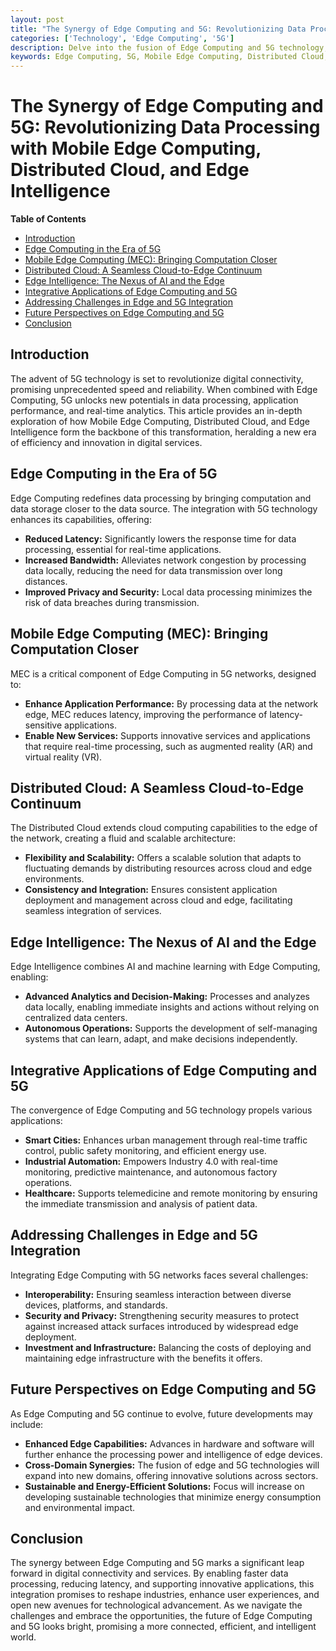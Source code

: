 ```yaml
---
layout: post
title: "The Synergy of Edge Computing and 5G: Revolutionizing Data Processing with Mobile Edge Computing, Distributed Cloud, and Edge Intelligence"
categories: ['Technology', 'Edge Computing', '5G']
description: Delve into the fusion of Edge Computing and 5G technology, exploring how Mobile Edge Computing, Distributed Cloud, and Edge Intelligence are set to redefine data processing, application responsiveness, and intelligence at the network's edge.
keywords: Edge Computing, 5G, Mobile Edge Computing, Distributed Cloud, Edge Intelligence
---
```


# The Synergy of Edge Computing and 5G: Revolutionizing Data Processing with Mobile Edge Computing, Distributed Cloud, and Edge Intelligence

**Table of Contents**

- [Introduction](#introduction)
- [Edge Computing in the Era of 5G](#edge-computing-in-the-era-of-5g)
- [Mobile Edge Computing (MEC): Bringing Computation Closer](#mobile-edge-computing-mec-bringing-computation-closer)
- [Distributed Cloud: A Seamless Cloud-to-Edge Continuum](#distributed-cloud-a-seamless-cloud-to-edge-continuum)
- [Edge Intelligence: The Nexus of AI and the Edge](#edge-intelligence-the-nexus-of-ai-and-the-edge)
- [Integrative Applications of Edge Computing and 5G](#integrative-applications-of-edge-computing-and-5g)
- [Addressing Challenges in Edge and 5G Integration](#addressing-challenges-in-edge-and-5g-integration)
- [Future Perspectives on Edge Computing and 5G](#future-perspectives-on-edge-computing-and-5g)
- [Conclusion](#conclusion)

## Introduction

The advent of 5G technology is set to revolutionize digital connectivity, promising unprecedented speed and reliability. When combined with Edge Computing, 5G unlocks new potentials in data processing, application performance, and real-time analytics. This article provides an in-depth exploration of how Mobile Edge Computing, Distributed Cloud, and Edge Intelligence form the backbone of this transformation, heralding a new era of efficiency and innovation in digital services.

## Edge Computing in the Era of 5G

Edge Computing redefines data processing by bringing computation and data storage closer to the data source. The integration with 5G technology enhances its capabilities, offering:

- **Reduced Latency:** Significantly lowers the response time for data processing, essential for real-time applications.
- **Increased Bandwidth:** Alleviates network congestion by processing data locally, reducing the need for data transmission over long distances.
- **Improved Privacy and Security:** Local data processing minimizes the risk of data breaches during transmission.

## Mobile Edge Computing (MEC): Bringing Computation Closer

MEC is a critical component of Edge Computing in 5G networks, designed to:

- **Enhance Application Performance:** By processing data at the network edge, MEC reduces latency, improving the performance of latency-sensitive applications.
- **Enable New Services:** Supports innovative services and applications that require real-time processing, such as augmented reality (AR) and virtual reality (VR).

## Distributed Cloud: A Seamless Cloud-to-Edge Continuum

The Distributed Cloud extends cloud computing capabilities to the edge of the network, creating a fluid and scalable architecture:

- **Flexibility and Scalability:** Offers a scalable solution that adapts to fluctuating demands by distributing resources across cloud and edge environments.
- **Consistency and Integration:** Ensures consistent application deployment and management across cloud and edge, facilitating seamless integration of services.

## Edge Intelligence: The Nexus of AI and the Edge

Edge Intelligence combines AI and machine learning with Edge Computing, enabling:

- **Advanced Analytics and Decision-Making:** Processes and analyzes data locally, enabling immediate insights and actions without relying on centralized data centers.
- **Autonomous Operations:** Supports the development of self-managing systems that can learn, adapt, and make decisions independently.

## Integrative Applications of Edge Computing and 5G

The convergence of Edge Computing and 5G technology propels various applications:

- **Smart Cities:** Enhances urban management through real-time traffic control, public safety monitoring, and efficient energy use.
- **Industrial Automation:** Empowers Industry 4.0 with real-time monitoring, predictive maintenance, and autonomous factory operations.
- **Healthcare:** Supports telemedicine and remote monitoring by ensuring the immediate transmission and analysis of patient data.

## Addressing Challenges in Edge and 5G Integration

Integrating Edge Computing with 5G networks faces several challenges:

- **Interoperability:** Ensuring seamless interaction between diverse devices, platforms, and standards.
- **Security and Privacy:** Strengthening security measures to protect against increased attack surfaces introduced by widespread edge deployment.
- **Investment and Infrastructure:** Balancing the costs of deploying and maintaining edge infrastructure with the benefits it offers.

## Future Perspectives on Edge Computing and 5G

As Edge Computing and 5G continue to evolve, future developments may include:

- **Enhanced Edge Capabilities:** Advances in hardware and software will further enhance the processing power and intelligence of edge devices.
- **Cross-Domain Synergies:** The fusion of edge and 5G technologies will expand into new domains, offering innovative solutions across sectors.
- **Sustainable and Energy-Efficient Solutions:** Focus will increase on developing sustainable technologies that minimize energy consumption and environmental impact.

## Conclusion

The synergy between Edge Computing and 5G marks a significant leap forward in digital connectivity and services. By enabling faster data processing, reducing latency, and supporting innovative applications, this integration promises to reshape industries, enhance user experiences, and open new avenues for technological advancement. As we navigate the challenges and embrace the opportunities, the future of Edge Computing and 5G looks bright, promising a more connected, efficient, and intelligent world.
